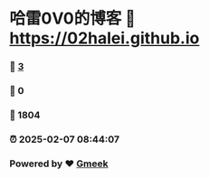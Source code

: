 # 哈雷0V0的博客 :link: https://02halei.github.io 
### :page_facing_up: [3](https://02halei.github.io/tag.html) 
### :speech_balloon: 0 
### :hibiscus: 1804 
### :alarm_clock: 2025-02-07 08:44:07 
### Powered by :heart: [Gmeek](https://github.com/Meekdai/Gmeek)
